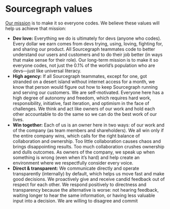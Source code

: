 # Sourcegraph values

[Our mission](../../strategy-goals/strategy/index.md) is to make it so everyone codes. We believe these values will help us achieve that mission:

- **Dev love:** Everything we do is ultimately for devs (anyone who codes). Every dollar we earn comes from devs trying, using, loving, fighting for, and sharing our product. All Sourcegraph teammates code to better understand our users and customers and to do their job better (in ways that make sense for their role). Our long-term mission is to make it so everyone codes, not just the 0.1% of the world’s population who are devs—just like universal literacy.
- **High agency:** If all Sourcegraph teammates, except for one, got stranded on a desert island without internet access for a month, we know that person would figure out how to keep Sourcegraph running and serving our customers. We are self-motivated. Everyone here has a high degree of autonomy and freedom, which requires hard work, responsibility, initiative, fast iteration, and optimism in the face of challenges. We think and act like owners of our work and hold each other accountable to do the same so we can do the best work of our lives.
- **Win together:** Each of us is an owner here in two ways: of our work and of the company (as team members and shareholders). We all win only if the entire company wins, which calls for the right balance of collaboration and ownership. Too little collaboration causes chaos and brings disappointing results. Too much collaboration crushes ownership and dulls outcomes. As owners of the company, we speak up when something is wrong (even when it’s hard) and help create an environment where we respectfully consider every voice.
- **Direct & transparent:** We communicate directly and operate transparently (internally) by default, which helps us move fast and make good decisions. We proactively give and receive candid feedback out of respect for each other. We respond positively to directness and transparency because the alternative is worse: not hearing feedback, waiting longer to hear the same information, or having less valuable input into a decision. We are willing to disagree and commit
